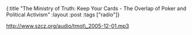 {:title "The Ministry of Truth: Keep Your Cards - The Overlap of Poker and Political Activism"
:layout :post
:tags  ["radio"]}

<http://www.szcz.org/audio/tmot\_2005-12-01.mp3>

